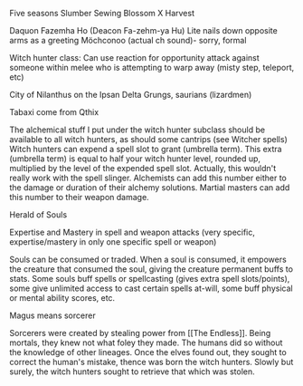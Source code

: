 Five seasons 
	Slumber
	Sewing
	Blossom
	X
	Harvest

Daquon Fazemha Ho (Deacon Fa-zehm-ya Hu)
	Lite nails down opposite arms as a greeting
	Möchconoo (actual ch sound)- sorry, formal

Witch hunter class:
	Can use reaction for opportunity attack against someone within melee who is attempting to warp away (misty step, teleport, etc)

City of Nilanthus on the Ipsan Delta
	Grungs, saurians (lizardmen)

Tabaxi come from Qthix

The alchemical stuff I put under the witch hunter subclass should be available to all witch hunters, as should some cantrips (see Witcher spells)
    Witch hunters can expend a spell slot to grant (umbrella term). This extra (umbrella term) is equal to half your witch hunter level, rounded up, multiplied by the level of the expended spell slot.
    Actually, this wouldn't really work with the spell slinger. Alchemists can add this number either to the damage or duration of their alchemy solutions. Martial masters can add this number to their weapon damage.

Herald of Souls

Expertise and Mastery in spell and weapon attacks (very specific, expertise/mastery in only one specific spell or weapon)

Souls can be consumed or traded. When a soul is consumed, it empowers the creature that consumed the soul, giving the creature permanent buffs to stats. Some souls buff spells or spellcasting (gives extra spell slots/points), some give unlimited access to cast certain spells at-will, some buff physical or mental ability scores, etc.

Magus means sorcerer

Sorcerers were created by stealing power from [[The Endless]]. Being mortals, they knew not what foley they made. The humans did so without the knowledge of other lineages. Once the elves found out, they sought to correct the human's mistake, thence was born the witch hunters.
	Slowly but surely, the witch hunters sought to retrieve that which was stolen. 